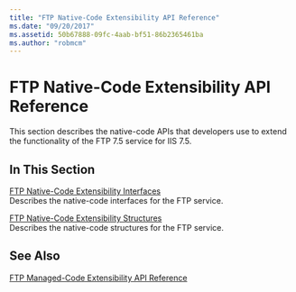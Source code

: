```yaml
---
title: "FTP Native-Code Extensibility API Reference"
ms.date: "09/20/2017"
ms.assetid: 50b67888-09fc-4aab-bf51-86b2365461ba
ms.author: "robmcm"
---
```

# FTP Native-Code Extensibility API Reference
This section describes the native-code APIs that developers use to extend the functionality of the FTP 7.5 service for IIS 7.5.  
  
## In This Section  
 [FTP Native-Code Extensibility Interfaces](../../ftp-extensibility-reference/native-code-api-reference/ftp-native-code-extensibility-interfaces.md)  
 Describes the native-code interfaces for the FTP service.  
  
 [FTP Native-Code Extensibility Structures](../../ftp-extensibility-reference/native-code-api-reference/ftp-native-code-extensibility-structures.md)  
 Describes the native-code structures for the FTP service.  
  
## See Also  
 [FTP Managed-Code Extensibility API Reference](https://msdn.microsoft.com/library/e7b57c2a-e14c-4f14-9707-df95ab8b3660)